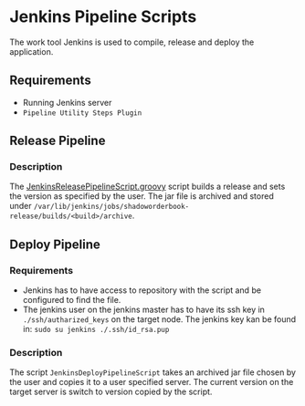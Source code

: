 # Jenkins Pipeline Scripts

The work tool Jenkins is used to compile, release and deploy the application.

## Requirements

* Running Jenkins server
* `Pipeline Utility Steps Plugin`

## Release Pipeline

### Description

The [JenkinsReleasePipelineScript.groovy](JenkinsReleasePipelineScript.groovy) script builds a release and sets the
version as specified by the user. The jar file
is archived and stored under `/var/lib/jenkins/jobs/shadoworderbook-release/builds/<build>/archive`.

## Deploy Pipeline

### Requirements

* Jenkins has to have access to repository with the script and be configured to find the file.
* The jenkins user on the jenkins master has to have its ssh key in `./ssh/autharized_keys` on the target node. The
  jenkins key kan be found in: `sudo su jenkins ./.ssh/id_rsa.pup`

### Description

The script `JenkinsDeployPipelineScript`  takes an archived jar file chosen by the user and copies it to a user
specified server. The current version on the target server is switch to version copied by the script.
